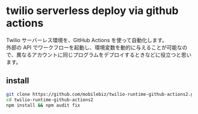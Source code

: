 # twilio serverless deploy via github actions

Twilio サーバーレス環境を、GitHub Actions を使って自動化します。  
外部の API でワークフローを起動し、環境変数を動的に与えることが可能なので、異なるアカウントに同じプログラムをデプロイするときなどに役立つと思います。

## install

```sh
git clone https://github.com/mobilebiz/twilio-runtime-github-actions2.git
cd twilio-runtime-github-actions2
npm install && npm audit fix
```
